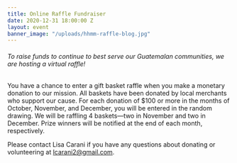 ```yaml
---
title: Online Raffle Fundraiser
date: 2020-12-31 18:00:00 Z
layout: event
banner_image: "/uploads/hhmm-raffle-blog.jpg"
---
```


###### To raise funds to continue to best serve our Guatemalan communities, we are hosting a virtual raffle\!

You have a chance to enter a gift basket raffle when you make a monetary donation to our mission. All baskets have been donated by local merchants who support our cause. For each donation of $100 or more in the months of October, November, and December, you will be entered in the random drawing. We will be raffling 4 baskets—two in November and two in December. Prize winners will be notified at the end of each month, respectively.

Please contact Lisa Carani if you have any questions about donating or volunteering at&nbsp;[lcarani2@gmail.com](mailto:lcarani2@gmail.com).&nbsp;